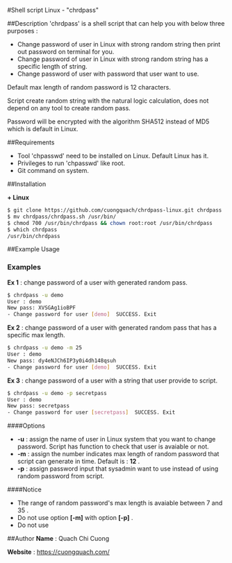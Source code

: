 #Shell script Linux - "chrdpass"

##Description
'chrdpass' is a shell script that can help you with below three purposes :

- Change password of user in Linux with strong random string then print out password on terminal for you.
- Change password of user in Linux with strong random string has a specific length of string.
- Change password of user with password that user want to use.

Default max length of random password is 12 characters.

Script create random string with the natural logic calculation, does not depend on any tool to create random pass.

Password will be encrypted with the algorithm SHA512 instead of MD5 which is default in Linux.


##Requirements

- Tool 'chpasswd' need to be installed on Linux. Default Linux has it.
- Privileges to run 'chpasswd' like root.
- Git command on system.

##Installation

**+ Linux**

```sh
$ git clone https://github.com/cuongquach/chrdpass-linux.git chrdpass
$ mv chrdpass/chrdpass.sh /usr/bin/
$ chmod 700 /usr/bin/chrdpass && chown root:root /usr/bin/chrdpass
$ which chrdpass
/usr/bin/chrdpass
```

##Example Usage
### Examples
**Ex 1** : change password of a user with generated random pass.

```sh
$ chrdpass -u demo
User : demo
New pass: XVSGAg1ioBPF
- Change password for user [demo]  SUCCESS. Exit
```

**Ex 2** : change password of a user with generated random pass that has a specific max length.

```sh
$ chrdpass -u demo -m 25
User : demo
New pass: dy4eNJCh6IP3y0i4dh148qsuh
- Change password for user [demo]  SUCCESS. Exit
```


**Ex 3** : change password of a user with a string that user provide to script.

```sh
$ chrdpass -u demo -p secretpass
User : demo
New pass: secretpass
- Change password for user [secretpass]  SUCCESS. Exit
```

 

####Options

- **-u** : assign the name of user in Linux system that you want to change password. Script has function to check that user is avaiable or not.
- **-m** : assign the number indicates max length of random password that script can generate in time. Default is : **12** .
- **-p** : assign password input that sysadmin want to use instead of using random password from script.

####Notice
- The range of random password's max length is avaiable between 7 and 35 .
- Do not use option **[-m]** with option **[-p]** .
- Do not use 

##Author
**Name** : Quach Chi Cuong

**Website** : https://cuongquach.com/
